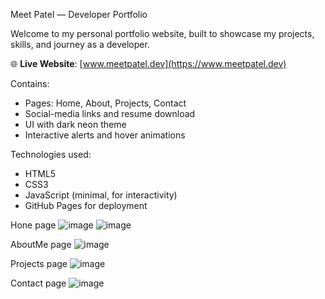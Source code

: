 Meet Patel — Developer Portfolio

Welcome to my personal portfolio website, built to showcase my projects, skills, and journey as a developer.

🌐 **Live Website**: [www.meetpatel.dev](https://www.meetpatel.dev)

Contains:
- Pages: Home, About, Projects, Contact
- Social-media links and resume download
- UI with dark neon theme
- Interactive alerts and hover animations
  
 Technologies used:
- HTML5
- CSS3 
- JavaScript (minimal, for interactivity)
- GitHub Pages for deployment

Hone page
![image](https://github.com/user-attachments/assets/69d9000d-58b7-474e-b900-94675e167ba6)
![image](https://github.com/user-attachments/assets/d273f510-be7d-4353-9445-1ba317f402cc)


AboutMe page
![image](https://github.com/user-attachments/assets/0f05b03f-377a-4f56-8a30-610ea54e9c02)


Projects page
![image](https://github.com/user-attachments/assets/92fef638-c752-4685-a753-c31cba12473c)


Contact page
![image](https://github.com/user-attachments/assets/dfdf30dd-014b-46a5-b4a8-5d78608fbdd6)
